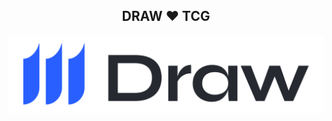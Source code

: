   <h2 align="center">DRAW ❤️ TCG</h2>

<p align="center">


  <img src="https://raw.githubusercontent.com/draw-kr/.github/main/draw_logotype1%20(3).png" alt="DRAW logo" />
</p>
